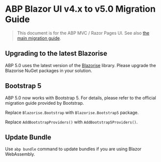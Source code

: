 # ABP Blazor UI v4.x to v5.0 Migration Guide

> This document is for the ABP MVC / Razor Pages UI. See also [the main migration guide](Abp-5_0.md).

## Upgrading to the latest Blazorise

ABP 5.0 uses the latest version of the [Blazorise](https://blazorise.com/) library. Please upgrade the Blazorise NuGet packages in your solution.

## Bootstrap 5

ABP 5.0 now works with Bootstrap 5. For details, please refer to the official migration guide provided by Bootstrap.

Replace `Blazorise.Bootstrap` with `Blazorise.Bootstrap5` package.

Replace `AddBootstrapProviders()` with `AddBootstrap5Providers()`.

## Update Bundle

Use `abp bundle` command to update bundles if you are using Blazor WebAssembly.
